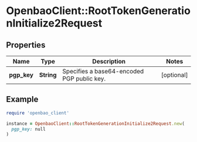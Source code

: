 # OpenbaoClient::RootTokenGenerationInitialize2Request

## Properties

| Name | Type | Description | Notes |
| ---- | ---- | ----------- | ----- |
| **pgp_key** | **String** | Specifies a base64-encoded PGP public key. | [optional] |

## Example

```ruby
require 'openbao_client'

instance = OpenbaoClient::RootTokenGenerationInitialize2Request.new(
  pgp_key: null
)
```

